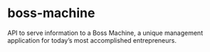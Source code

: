 # boss-machine
API to serve information to a Boss Machine, a unique management application for today’s most accomplished  entrepreneurs.
